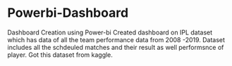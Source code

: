 # Powerbi-Dashboard
Dashboard Creation using Power-bi
Created dashboard on IPL dataset which has data of all the team performance data from 2008 -2019.
Dataset includes all the schdeuled matches and their result as well performsnce of player.
Got this dataset from kaggle.
